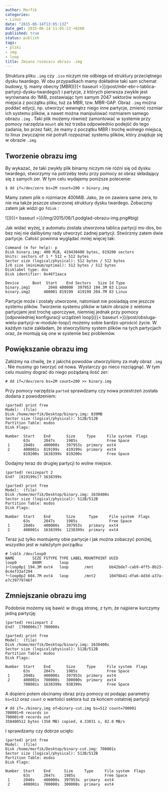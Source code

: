 ```yaml
---
author: Morfik
categories:
- Linux
date: "2015-06-14T13:05:13Z"
date_gmt: 2015-06-14 11:05:13 +0200
published: true
status: publish
tags:
- pliki
- img
- loop
title: Zmiana rozmiaru obrazu .img
---
```


Struktura pliku `.img` czy `.iso` niczym nie odbiega od struktury przeciętnego dysku twardego. W obu
przypadkach mamy dokładnie taki sam schemat budowy, tj. mamy obecny
[MBR]({{< baseurl >}}/post/mbr-ebr-i-tablica-partycji-dysku-twardego/) i partycje, z których
pierwsza zwykle jest wyrównana do 1MiB, zostawiając tym samym 2047 sektorów wolnego miejsca z
początku pliku, tuż za MBR, tzw. MBR-GAP. Obraz `.img` można poddać edycji, np. utworzyć wewnątrz
niego inne partycje, zmienić rozmiar ich systemu plików, a nawet można manipulować rozmiarem samego
obrazu `.img` . Taki plik możemy również zamontować w systemie przy pomocy narzędzia `mount` ale też
trzeba odpowiednio podejść do tego zadania, bo przez fakt, że mamy z początku MBR i trochę wolnego
miejsca, to linux zwyczajnie nie potrafi rozpoznać systemu plików, który znajduje się w obrazie
`.img`.

<!--more-->
## Tworzenie obrazu img

By wykazać, że taki zwykły plik binarny niczym nie różni się od dysku twardego, stworzymy na
potrzeby testu przy pomocy `dd` obraz składający się z samych zer. W tym celu wydajemy poniższe
polecenie:

    $ dd if=/dev/zero bs=2M count=200 > binary.img

Mamy zatem plik o rozmiarze 400MiB. Jako, że on zawiera same zera, to nie ma także jeszcze
utworzonej struktury dysku twardego. Zobaczmy zatem jak widzi go `fdisk` :

![]({{< baseurl >}}/img/2015/06/1.podglad-obrazu-img.png#big)

Jak widać wyżej, z automatu została utworzona tablica partycji ms-dos, bo bez niej nie dalibyśmy
rady utworzyć żadnej partycji. Stwórzmy zatem dwie partycje. Całość powinna wyglądać mniej więcej
tak:

    Command (m for help): p
    Disk binary.img: 400 MiB, 419430400 bytes, 819200 sectors
    Units: sectors of 1 * 512 = 512 bytes
    Sector size (logical/physical): 512 bytes / 512 bytes
    I/O size (minimum/optimal): 512 bytes / 512 bytes
    Disklabel type: dos
    Disk identifier: 0x46f1aaca

    Device      Boot  Start    End Sectors   Size Id Type
    binary.img1        2048 400000  397953 194.3M 83 Linux
    binary.img2      400001 819199  419199 204.7M 83 Linux

Partycje może i zostały utworzone, natomiast nie posiadają one jeszcze systemu plików. Tworzenie
systemu plików w takim obrazie z wieloma partycjami jest trochę uporczywe, niemniej jednak przy
pomocy [odpowiedniej konfiguracji urządzeń
loop]({{< baseurl >}}/post/obsluga-wielu-partycji-w-module-loop/) możemy sobie bardzo uprościć
życie. W każdym razie zakładam, że stworzyliśmy system plików na tych partycjach oraz, że montują
się one w systemie bez problemów.

## Powiększanie obrazu img

Załóżmy na chwilę, że z jakichś powodów utworzyliśmy za mały obraz `.img` . Nie musimy go tworzyć od
nowa. Wystarczy go nieco rozciągnąć. W tym celu musimy dograć do niego pożądaną ilość zer:

    # dd if=/dev/zero bs=2M count=200 >> binary.img

Przy pomocy narzędzia `parted` sprawdzamy czy nowa przestrzeń została dodana z powodzeniem:

    (parted) print free
    Model:  (file)
    Disk /home/morfik/Desktop/binary.img: 839MB
    Sector size (logical/physical): 512B/512B
    Partition Table: msdos
    Disk Flags:

    Number  Start    End       Size     Type     File system  Flags
            63s      2047s     1985s             Free Space
     1      2048s    400000s   397953s  primary  ext4
     2      400001s  819199s   419199s  primary  ext4
            819200s  1638399s  819200s           Free Space

Dodajmy teraz do drugiej partycji to wolne miejsce.

    (parted) resizepart 2
    End?  [819199s]? 1638399s

    (parted) print free
    Model:  (file)
    Disk /home/morfik/Desktop/binary.img: 1638400s
    Sector size (logical/physical): 512B/512B
    Partition Table: msdos
    Disk Flags:

    Number  Start    End       Size      Type     File system  Flags
            63s      2047s     1985s              Free Space
     1      2048s    400000s   397953s   primary  ext4
     2      400001s  1638399s  1238399s  primary  ext4

Teraz już tylko montujemy obie partycje i jak można zobaczyć poniżej, wszystko jest w należytym
porządku:

    # lsblk /dev/loop0
    NAME        SIZE FSTYPE TYPE LABEL MOUNTPOINT UUID
    loop0       800M        loop
    ├─loop0p1 194.3M ext4   loop       /mnt       bb42bde7-cab9-4ff5-8b23-0c4ef33af294
    └─loop0p2 604.7M ext4   loop       /mnt2      104f6b41-dfa6-4d3d-a37a-e7c39779746f

## Zmniejszanie obrazu img

Podobnie możemy się bawić w drugą stronę, z tym, że najpierw kurczymy jedną partycję:

    (parted) resizepart 2
    End?  [700000s]? 700000s

    (parted) print free
    Model:  (file)
    Disk /home/morfik/Desktop/binary.img: 1638400s
    Sector size (logical/physical): 512B/512B
    Partition Table: msdos
    Disk Flags:

    Number  Start    End       Size     Type     File system  Flags
            63s      2047s     1985s             Free Space
     1      2048s    400000s   397953s  primary  ext4
     2      400001s  700000s   300000s  primary  ext4
            700001s  1638399s  938399s           Free Space

A dopiero potem obcinamy obraz przy pomocy `dd` podając parametry `bs=512` oraz `count` o wartości
sektora tuż za końcem ostatniej partycji:

    # dd if=./binary.img of=binary-cut.img bs=512 count=700001
    700001+0 records in
    700001+0 records out
    358400512 bytes (358 MB) copied, 4.33031 s, 82.8 MB/s

I sprawdzamy czy dobrze ucięło:

    (parted) print free
    Model:  (file)
    Disk /home/morfik/Desktop/binary-cut.img: 700001s
    Sector size (logical/physical): 512B/512B
    Partition Table: msdos
    Disk Flags:

    Number  Start    End      Size     Type     File system  Flags
            63s      2047s    1985s             Free Space
     1      2048s    400000s  397953s  primary  ext4
     2      400001s  700000s  300000s  primary  ext4
